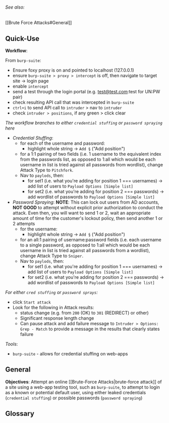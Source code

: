 
###### See also:

[[Brute Force Attacks#General]]


## Quick-Use

**Workflow**:

From `burp-suite`:
- Ensure foxy proxy is on and pointed to localhost (127.0.0.1)
- ensure `burp-suite > proxy > intercept` is off, then navigate to target site -> login page
- enable `intercept`
- send a test through the login portal (e.g. test@test.com:test for UN:PW pair)
- check resulting API call that was intercepted in `burp-suite`
- `ctrl+i` to send API call to `intruder` > nav to `intruder`
- check `intruder > positions`, if any green > click clear

*The workflow branches to either `credential stuffing` or `password spraying` here*

- *Credential Stuffing*:
    - for each of the username and password:
        - highlight whole string -> `Add §` ("Add position")
    - for a 1:1 pairing of two fields (i.e. 1 username to the equivalent index from the passwords list, as opposed to 1:all which would be each username in list is tried against all passwords from wordlist), change Attack Type to `Pitchfork`.
    - Nav to `paylods`, then:
        - for set1 (i.e. what you're adding for position 1 === usernames) -> add list of users to `Payload Options [Simple list]`
        - for set2 (i.e. what you're adding for position 2 === passwords) -> add wordlist of passwords to `Payload Options [Simple list]`
- *Password Spraying*: **NOTE**: This can lock out users from AD accounts, **NOT GOOD** to attempt without explicit prior authorization to conduct the attack. Even then, you will want to send 1 or 2, wait an appropriate amount of time for the customer's lockout policy, then send another 1 or 2 attempts
    - for the username:
        - highlight whole string -> `Add §` ("Add position")
    - for an all:1 pairing of username:password fields (i.e. each username to a single password, as opposed to 1:all which would be each username in list is tried against all passwords from a wordlist), change Attack Type to `Sniper`.
    - Nav to `paylods`, then:
        - for set1 (i.e. what you're adding for position 1 === usernames) -> add list of users to `Payload Options [Simple list]`
        - for set2 (i.e. what you're adding for position 2 === passwords) -> add wordlist of passwords to `Payload Options [Simple list]`

*For either `cred stuffing` or `password sprays`:*

- click `Start attack`
- Look for the following in Attack results:
    - status change (e.g. from `200` (OK) to `301` (REDIRECT) or other)
    - Significant response length change
    - Can pause attack and add failure message to `Intruder > Options: Grep - Match` to provide a message in the results that clearly states failure

*Tools*:
- `burp-suite` - allows for credential stuffing on web-apps 

## General

**Objectives**:
Attempt an online [[Brute-Force Attacks|brute-force attack]] of a site using a web-app testing tool, such as `burp-suite`, to attempt to login as a known or potential default user, using either leaked credentials (`credential stuffing`) or possible passwords (`password spraying`)



## Glossary